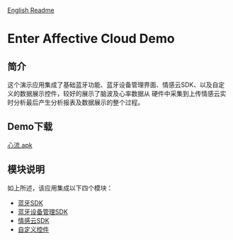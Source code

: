 [English Readme](/README_EN.md)
# Enter Affective Cloud Demo 

## 简介

这个演示应用集成了基础蓝牙功能、蓝牙设备管理界面、情感云SDK、以及自定义的数据展示控件，较好的展示了脑波及心率数据从
硬件中采集到上传情感云实时分析最后产生分析报表及数据展示的整个过程。

## Demo下载

[心流.apk](http://fir.entertech.cn/gm85)

## 模块说明

如上所述，该应用集成以下四个模块：

- [蓝牙SDK](https://github.com/Entertech/Enter-Biomodule-BLE-Android-SDK/tree/master/ble)
- [蓝牙设备管理SDK](https://github.com/Entertech/Enter-Biomodule-BLE-Android-SDK/tree/master/bleuisdk)
- [情感云SDK](https://github.com/Entertech/Enter-AffectiveCloud-Android-SDK)
- [自定义控件](https://github.com/Entertech/Enter-UIComponent-Android-SDK)


